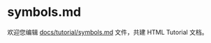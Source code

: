 symbols.md
===

欢迎您编辑 <a target="__blank" href="https://github.com/jaywcjlove/html-tutorial/blob/main/docs/tutorial/symbols.md">docs/tutorial/symbols.md</a> 文件，共建 HTML Tutorial 文档。
